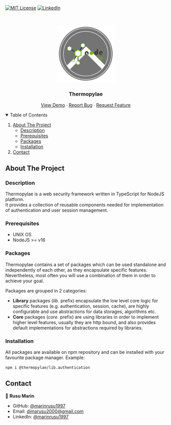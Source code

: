 [![MIT License][license-shield]][license-url]
[![LinkedIn][linkedin-shield]][linkedin-url]

<!-- PROJECT LOGO -->
<br />
<p align="center">
  <a href="https://github.com/marinrusu1997/thermopylae">
    <img src="./assets/img/spartan-shield.png" alt="Logo" width="180" height="180">
  </a>
</p>

<h3 align="center">Thermopylae</h3>

<p align="center">
<a href="https://github.com/othneildrew/Best-README-Template">View Demo</a>
·
<a href="https://github.com/othneildrew/Best-README-Template/issues">Report Bug</a>
·
<a href="https://github.com/othneildrew/Best-README-Template/issues">Request Feature</a>
</p>

<!-- TABLE OF CONTENTS -->
<details open="open">
  <summary>Table of Contents</summary>
  <ol>
    <li>
        <a href="#about-the-project">About The Project</a>
        <ul>
            <li><a href="#description">Description</a></li>
            <li><a href="#prerequisites">Prerequisites</a></li>
            <li><a href="#packages">Packages</a></li>
            <li><a href="#installation">Installation</a></li>
        </ul>
    </li>
    <li><a href="#contact">Contact</a></li>
  </ol>
</details>

<!-- ABOUT THE PROJECT -->
## About The Project

### Description

Thermopylae is a web security framework written in TypeScript for NodeJS platform. <br/>
It provides a collection of reusable components needed for implementation of authentication and user session management.

### Prerequisites

* UNIX OS
* NodeJS >= v16

### Packages

Thermopylae contains a set of packages which can be used standalone and independently of each other, as they encapsulate
specific features. Nevertheless, most often you will use a combination of them in order to achieve your goal.

Packages are grouped in 2 categories:
* **Library** packages (*lib.* prefix) encapsulate the low level core logic for specific features (e.g. authentication, session, cache), are highly configurable and use abstractions for data storages, algorithms etc.
* **Core** packages (*core.* prefix) are using libraries in order to implement higher level features, usually they are http bound, and also provides default implementations for abstractions required by libraries.


### Installation

All packages are available on npm repository and can be installed with your favourite package manager.
Example:

```sh
npm i @thermopylae/lib.authentication
```

<!-- CONTACT -->
## Contact

👤 **Rusu Marin**

* GitHub: [@marinrusu1997](https://github.com/marinrusu1997)
* Email: [dimarusu2000@gmail.com](mailto:dimarusu2000@gmail.com)
* LinkedIn: [@marinrusu1997](https://linkedin.com/in/marinrusu1997)

<!-- MARKDOWN LINKS & IMAGES -->
<!-- https://www.markdownguide.org/basic-syntax/#reference-style-links -->
[license-shield]: https://img.shields.io/github/license/othneildrew/Best-README-Template.svg?style=for-the-badge
[license-url]: https://github.com/marinrusu1997/thermopylae/blob/master/LICENSE
[linkedin-shield]: https://img.shields.io/badge/-LinkedIn-black.svg?style=for-the-badge&logo=linkedin&colorB=555
[linkedin-url]: https://linkedin.com/in/marinrusu1997

